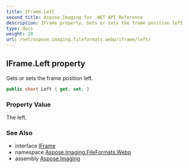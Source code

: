 ```yaml
---
title: IFrame.Left
second_title: Aspose.Imaging for .NET API Reference
description: IFrame property. Gets or sets the frame position left
type: docs
weight: 20
url: /net/aspose.imaging.fileformats.webp/iframe/left/
---
```

## IFrame.Left property

Gets or sets the frame position left.

```csharp
public short Left { get; set; }
```

### Property Value

The left.

### See Also

* interface [IFrame](../)
* namespace [Aspose.Imaging.FileFormats.Webp](../../iframe/)
* assembly [Aspose.Imaging](../../../)


